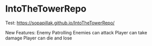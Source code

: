 # IntoTheTowerRepo
Test: https://sopapillak.github.io/IntoTheTowerRepo/

New Features:
Enemy Patrolling
Enemies can attack
Player can take damage
Player can die and lose
